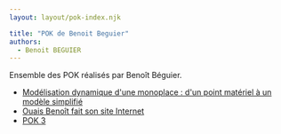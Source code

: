 ```yaml
---
layout: layout/pok-index.njk

title: "POK de Benoit Beguier"
authors:
  - Benoit BEGUIER
---
```


Ensemble des POK réalisés par Benoît Béguier.

* [Modélisation dynamique d'une monoplace : d'un point matériel à un modèle simplifié](./temps-1)
* [Ouais Benoît fait son site Internet](./temps-2)
* [POK 3](./temps-3)

